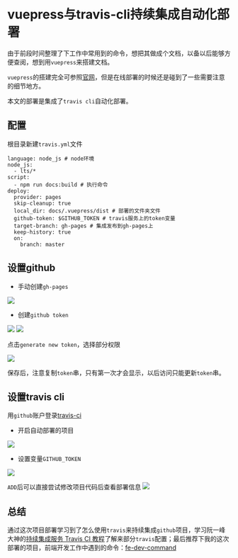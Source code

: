 # vuepress与travis-cli持续集成自动化部署

由于前段时间整理了下工作中常用到的命令，想把其做成个文档，以备以后能够方便查阅，想到用`vuepress`来搭建文档。

`vuepress`的搭建完全可参照[官网](https://vuepress.vuejs.org/zh/)，但是在线部署的时候还是碰到了一些需要注意的细节地方。

本文的部署是集成了`travis cli`自动化部署。

## 配置

根目录新建`travis.yml`文件

```
language: node_js # node环境
node_js:
  - lts/*
script:
  - npm run docs:build # 执行命令
deploy:
  provider: pages
  skip-cleanup: true
  local_dir: docs/.vuepress/dist # 部署的文件夹文件
  github-token: $GITHUB_TOKEN # travis服务上的token变量
  target-branch: gh-pages # 集成发布到gh-pages上
  keep-history: true
  on:
    branch: master
```

## 设置github

* 手动创建`gh-pages`


![](https://user-gold-cdn.xitu.io/2019/9/28/16d77d8259196013?w=378&h=277&f=jpeg&s=27273)
* 创建`github token`


![](https://user-gold-cdn.xitu.io/2019/9/28/16d77d878d13c061?w=221&h=448&f=jpeg&s=27117)
![](https://user-gold-cdn.xitu.io/2019/9/28/16d77d8d83fec119?w=254&h=200&f=jpeg&s=20659)

点击`generate new token`，选择部分权限


![](https://user-gold-cdn.xitu.io/2019/9/28/16d77dc6edc992e0?w=451&h=595&f=png&s=111291)

保存后，注意复制`token`串，只有第一次才会显示，以后访问只能更新`token`串。

## 设置travis cli

用`github`账户登录[travis-ci](https://travis-ci.org/)

* 开启自动部署的项目


![](https://user-gold-cdn.xitu.io/2019/9/28/16d77d0fe3c213bf?w=699&h=57&f=jpeg&s=12145)

* 设置变量`GITHUB_TOKEN`


![](https://user-gold-cdn.xitu.io/2019/9/28/16d77df419dfaf84?w=1059&h=328&f=jpeg&s=54409)

`ADD`后可以直接尝试修改项目代码后查看部署信息
![](https://user-gold-cdn.xitu.io/2019/9/28/16d77e2d6b862a31?w=848&h=435&f=png&s=56576)

## 总结

通过这次项目部署学习到了怎么使用`travis`来持续集成`github`项目，学习阮一峰大神的[持续集成服务 Travis CI 教程](http://www.ruanyifeng.com/blog/2017/12/travis_ci_tutorial.html)了解来部分`travis`配置；最后推荐下我的这次部署的项目，前端开发工作中遇到的命令：[fe-dev-command](https://github.com/one-pupil/fe-dev-command)